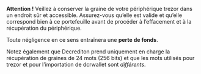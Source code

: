 **Attention !** Veillez à conserver la graine de votre périphérique trezor dans un
endroit sûr et accessible. Assurez-vous qu’elle est valide et qu’elle correspond
bien à ce portefeuille avant de procéder à l’effacement et à la récupération du périphérique.

Toute négligence en ce sens entraînera une **perte de fonds**.

Notez également que Decrediton prend uniquement en charge la récupération
de graines de 24 mots (256 bits) et que les mots utilisés pour trezor et pour l’importation de dcrwallet sont *différents*.
